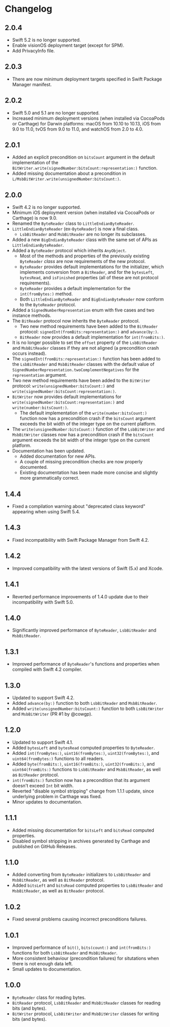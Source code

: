 # Changelog

## 2.0.4

- Swift 5.2 is no longer supported.
- Enable visionOS deployment target (except for SPM).
- Add PrivacyInfo file.

## 2.0.3

- There are now minimum deployment targets specified in Swift Package Manager manifest.

## 2.0.2

- Swift 5.0 and 5.1 are no longer supported.
- Increased minimum deployment versions (when installed via CocoaPods or Carthage) for Darwin platforms: macOS from 10.10
to 10.13, iOS from 9.0 to 11.0, tvOS from 9.0 to 11.0, and watchOS from 2.0 to 4.0.

## 2.0.1

- Added an explicit precondition on `bitsCount` argument in the default implementation of the
`BitWriter.write(signedNumber:bitsCount:representation:)` function.
- Added missing documentation about a precondition in `L/MsbBitWriter.write(unsignedNumber:bitsCount:)`.

## 2.0.0

- Swift 4.2 is no longer supported.
- Minimum iOS deployment version (when installed via CocoaPods or Carthage) is now 9.0.
- Renamed the `ByteReader` class to `LittleEndianByteReader`.
- `LittleEndianByteReader` (ex-`ByteReader`) is now a final class.
  - `LsbBitReader` and `MsbBitReader` are no longer its subclasses.
- Added a new `BigEndianByteReader` class with the same set of APIs as `LittleEndianByteReader`.
- Added a `ByteReader` protocol which inherits `AnyObject`.
  - Most of the methods and properties of the previously existing `ByteReader` _class_ are now requirements of the new
  protocol.
  - `ByteReader` provides default implementations for the initializer, which implements conversion from a `BitReader`,
  and for the `bytesLeft`, `bytesRead`, and `isFinished` properties (all of these are not protocol requirements).
  - `ByteReader` provides a default implementation for the `int(fromBytes:)` method.
  - Both `LittleEndianByteReader` and `BigEndianByteReader` now conform to the `ByteReader` protocol.
- Added a `SignedNumberRepresentation` enum with five cases and two instance methods.
- The `BitReader` protocol now inherits the `ByteReader` protocol.
  - Two new method requirements have been added to the `BitReader` protocol: `signedInt(fromBits:representation:)` and
  `advance(by:)`.
  - `BitReader` now provides a default implementation for `int(fromBits:)`.
- It is no longer possible to set the `offset` property of the `LsbBitReader` and `MsbBitReader` classes if they are not
aligned (a precondition crash occurs instead).
- The `signedInt(fromBits:representation:)` function has been added to the `LsbBitReader` and `MsbBitReader` classes
with the default value of `SignedNumberRepresentation.twoComplementNegatives` for the `representation` argument.
- Two new method requirements have been added to the `BitWriter` protocol: `write(unsignedNumber:bitsCount:)` and
`write(signedNumber:bitsCount:representation:)`.
- `BitWriter` now provides default implementations for `write(signedNumber:bitsCount:representation:)` and
`write(number:bitsCount:)`.
  - The default implementation of the `write(number:bitsCount:)` function now has a precondition crash if the `bitsCount`
  argument exceeds the bit width of the integer type on the current platform.
- The `write(unsignedNumber:bitsCount:)` function of the `LsbBitWriter` and `MsbBitWriter` classes now has a
precondition crash if the `bitsCount` argument exceeds the bit width of the integer type on the current platform.
- Documentation has been updated.
  - Added documentation for new APIs.
  - A couple of missing precondition checks are now properly documented.
  - Existing documentation has been made more concise and slightly more grammatically correct.

## 1.4.4

- Fixed a compilation warning about "deprecated class keyword" appearing when using Swift 5.4.

## 1.4.3

- Fixed incompatibility with Swift Package Manager from Swift 4.2.

## 1.4.2

- Improved compatibility with the latest versions of Swift (5.x) and Xcode.

## 1.4.1

- Reverted performance improvements of 1.4.0 update due to their incompatibility with Swift 5.0.

## 1.4.0

- Significantly improved performance of `ByteReader`, `LsbBitReader` and `MsbBitReader`.

## 1.3.1

- Improved performance of `ByteReader`'s functions and properties when compiled with Swift 4.2 compiler.

## 1.3.0

- Updated to support Swift 4.2.
- Added `advance(by:)` function to both `LsbBitReader` and `MsbBitReader`.
- Added `write(unsignedNumber:bitsCount:)` function to both `LsbBitWriter` and `MsbBitWriter` (PR #1 by @cowgp).

## 1.2.0

- Updated to support Swift 4.1.
- Added `bytesLeft` and `bytesRead` computed properties to `ByteReader`.
- Added `int(fromBytes:)`, `uint16(fromBytes:)`, `uint32(fromBytes:)`, and `uint64(fromBytes:)` functions to all readers.
- Added `byte(fromBits:)`, `uint16(fromBits:)`, `uint32(fromBits:)`, and `uint64(fromBits:)` functions to `LsbBitReader`
  and `MsbBitReader`, as well as `BitReader` protocol.
- `int(fromBits:)` function now has a precondition that its argument doesn't exceed `Int` bit width.
- Reverted "disable symbol stripping" change from 1.1.1 update, since underlying problem in Carthage was fixed.
- Minor updates to documentation.

## 1.1.1

- Added missing documentation for `bitsLeft` and `bitsRead` computed properties.
- Disabled symbol stripping in archives generated by Carthage and published on GitHub Releases.

## 1.1.0

- Added converting from `ByteReader` initializers to `LsbBitReader` and `MsbBitReader`, as well as `BitReader` protocol.
- Added `bitsLeft` and `bitsRead` computed properties to `LsbBitReader` and `MsbBitReader`, as well as `BitReader`
  protocol.

## 1.0.2

- Fixed several problems causing incorrect preconditions failures.

## 1.0.1

- Improved performance of `bit()`, `bits(count:)` and `int(fromBits:)` functions for both `LsbBitReader` and `MsbBitReader`.
- More consistent behaviour (precondition failures) for situtations when there is not enough data left.
- Small updates to documentation.

## 1.0.0

- `ByteReader` class for reading bytes.
- `BitReader` protocol, `LsbBitReader` and `MsbBitReader` classes for reading bits (and bytes).
- `BitWriter` protocol, `LsbBitWriter` and `MsbBitWriter` classes for writing bits (and bytes).

